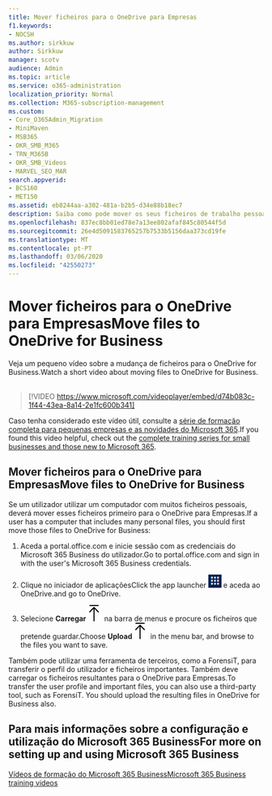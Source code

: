 ```yaml
---
title: Mover ficheiros para o OneDrive para Empresas
f1.keywords:
- NOCSH
ms.author: sirkkuw
author: Sirkkuw
manager: scotv
audience: Admin
ms.topic: article
ms.service: o365-administration
localization_priority: Normal
ms.collection: M365-subscription-management
ms.custom:
- Core_O365Admin_Migration
- MiniMaven
- MSB365
- OKR_SMB_M365
- TRN_M365B
- OKR_SMB_Videos
- MARVEL_SEO_MAR
search.appverid:
- BCS160
- MET150
ms.assetid: eb8244aa-a302-481a-b2b5-d34e88b18ec7
description: Saiba como pode mover os seus ficheiros de trabalho pessoais e ficheiros de empresa seletivas para o OneDrive for Business em apenas alguns passos fáceis.
ms.openlocfilehash: 837ec8bb01ed78e7a13ee802afaf845c80544f5d
ms.sourcegitcommit: 26e4d5091583765257b7533b5156daa373cd19fe
ms.translationtype: MT
ms.contentlocale: pt-PT
ms.lasthandoff: 03/06/2020
ms.locfileid: "42550273"
---
```

# <a name="move-files-to-onedrive-for-business"></a><span data-ttu-id="dd0a6-103">Mover ficheiros para o OneDrive para Empresas</span><span class="sxs-lookup"><span data-stu-id="dd0a6-103">Move files to OneDrive for Business</span></span>

<span data-ttu-id="dd0a6-104">Veja um pequeno vídeo sobre a mudança de ficheiros para o OneDrive for Business.</span><span class="sxs-lookup"><span data-stu-id="dd0a6-104">Watch a short video about moving files to OneDrive for Business.</span></span><br><br>

> [!VIDEO https://www.microsoft.com/videoplayer/embed/d74b083c-1f44-43ea-8a14-2e1fc600b341] 

<span data-ttu-id="dd0a6-105">Caso tenha considerado este vídeo útil, consulte a [série de formação completa para pequenas empresas e as novidades do Microsoft 365](https://support.office.com/article/6ab4bbcd-79cf-4000-a0bd-d42ce4d12816).</span><span class="sxs-lookup"><span data-stu-id="dd0a6-105">If you found this video helpful, check out the [complete training series for small businesses and those new to Microsoft 365](https://support.office.com/article/6ab4bbcd-79cf-4000-a0bd-d42ce4d12816).</span></span>


## <a name="move-files-to-onedrive-for-business"></a><span data-ttu-id="dd0a6-106">Mover ficheiros para o OneDrive para Empresas</span><span class="sxs-lookup"><span data-stu-id="dd0a6-106">Move files to OneDrive for Business</span></span>

<span data-ttu-id="dd0a6-107">Se um utilizador utilizar um computador com muitos ficheiros pessoais, deverá mover esses ficheiros primeiro para o OneDrive para Empresas.</span><span class="sxs-lookup"><span data-stu-id="dd0a6-107">If a user has a computer that includes many personal files, you should first move those files to OneDrive for Business:</span></span>
  
1. <span data-ttu-id="dd0a6-108">Aceda a portal.office.com e inicie sessão com as credenciais do Microsoft 365 Business do utilizador.</span><span class="sxs-lookup"><span data-stu-id="dd0a6-108">Go to portal.office.com and sign in with the user's Microsoft 365 Business credentials.</span></span>
    
2. <span data-ttu-id="dd0a6-109">Clique no iniciador de aplicações</span><span class="sxs-lookup"><span data-stu-id="dd0a6-109">Click the app launcher</span></span> ![The app launcher icon in Office 365](../media/7502f4ec-3c9a-435d-a7b4-b9cda85189a7.png) <span data-ttu-id="dd0a6-111">e aceda ao OneDrive.</span><span class="sxs-lookup"><span data-stu-id="dd0a6-111">and go to OneDrive.</span></span> 
    
3. <span data-ttu-id="dd0a6-112">Selecione **Carregar**![Upload](../media/d9b963b8-10af-42e2-953d-360301b83d3c.png) na barra de menus e procure os ficheiros que pretende guardar.</span><span class="sxs-lookup"><span data-stu-id="dd0a6-112">Choose **Upload**![Upload](../media/d9b963b8-10af-42e2-953d-360301b83d3c.png) in the menu bar, and browse to the files you want to save.</span></span> 
    
<span data-ttu-id="dd0a6-p101">Também pode utilizar uma ferramenta de terceiros, como a ForensiT, para transferir o perfil do utilizador e ficheiros importantes. Também deve carregar os ficheiros resultantes para o OneDrive para Empresas.</span><span class="sxs-lookup"><span data-stu-id="dd0a6-p101">To transfer the user profile and important files, you can also use a third-party tool, such as ForensiT. You should upload the resulting files in OneDrive for Business also.</span></span>
  
## <a name="for-more-on-setting-up-and-using-microsoft-365-business"></a><span data-ttu-id="dd0a6-115">Para mais informações sobre a configuração e utilização do Microsoft 365 Business</span><span class="sxs-lookup"><span data-stu-id="dd0a6-115">For more on setting up and using Microsoft 365 Business</span></span>

[<span data-ttu-id="dd0a6-116">Vídeos de formação do Microsoft 365 Business</span><span class="sxs-lookup"><span data-stu-id="dd0a6-116">Microsoft 365 Business training videos</span></span>](https://support.office.com/article/6ab4bbcd-79cf-4000-a0bd-d42ce4d12816)
